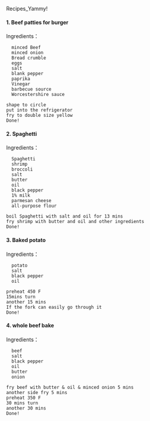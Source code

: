 Recipes_Yammy!

#### 1. Beef patties for burger
  Ingredients：
  ```
    minced Beef
    minced onion
    Bread crumble
    eggs
    salt
    blank pepper
    paprika
    Vinegar
    barbecue source
    Worcestershire sauce
  ```
    
  ```
  shape to circle
  put into the refrigerator
  fry to double size yellow
  Done!
  ```

#### 2. Spaghetti

   Ingredients：
   ```
     Spaghetti
     shrimp
     broccoli
     salt
     butter
     oil
     black pepper
     1% milk
     parmesan cheese
     all-purpose flour
   ```
    
   ```
   boil Spaghetti with salt and oil for 13 mins
   fry shrimp with butter and oil and other ingredients
   Done!
   ```
  
#### 3. Baked potato

   Ingredients：
   ```
     potato
     salt
     black pepper
     oil
   ```
     
   ```
   preheat 450 F
   15mins turn
   another 15 mins
   If the fork can easily go through it
   Done!
   ``` 
    
#### 4. whole beef bake
 
   Ingredients：
   ```
     beef
     salt
     black pepper
     oil
     butter
     onion
   ```
   ```
   fry beef with butter & oil & minced onion 5 mins
   another side fry 5 mins
   preheat 350 F
   30 mins turn
   another 30 mins
   Done!
   ```

   
    
